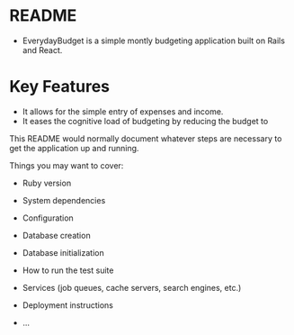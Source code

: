 # README

* EverydayBudget is a simple montly budgeting application built on Rails and React.

# Key Features

* It allows for the simple entry of expenses and income.
* It eases the cognitive load of budgeting by reducing the budget to 

This README would normally document whatever steps are necessary to get the
application up and running.

Things you may want to cover:

* Ruby version

* System dependencies

* Configuration

* Database creation

* Database initialization

* How to run the test suite

* Services (job queues, cache servers, search engines, etc.)

* Deployment instructions

* ...
